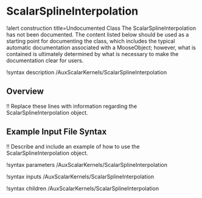 # ScalarSplineInterpolation

!alert construction title=Undocumented Class
The ScalarSplineInterpolation has not been documented. The content listed below should be used as a starting point for
documenting the class, which includes the typical automatic documentation associated with a
MooseObject; however, what is contained is ultimately determined by what is necessary to make the
documentation clear for users.

!syntax description /AuxScalarKernels/ScalarSplineInterpolation

## Overview

!! Replace these lines with information regarding the ScalarSplineInterpolation object.

## Example Input File Syntax

!! Describe and include an example of how to use the ScalarSplineInterpolation object.

!syntax parameters /AuxScalarKernels/ScalarSplineInterpolation

!syntax inputs /AuxScalarKernels/ScalarSplineInterpolation

!syntax children /AuxScalarKernels/ScalarSplineInterpolation
